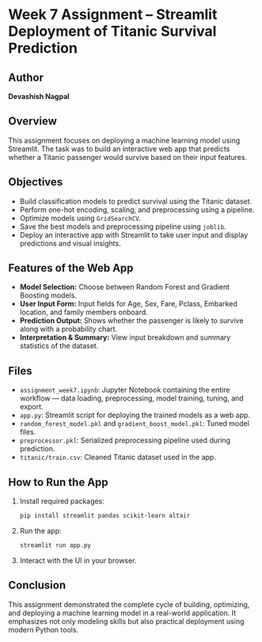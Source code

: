 # Week 7 Assignment – Streamlit Deployment of Titanic Survival Prediction

## Author
**Devashish Nagpal**

## Overview
This assignment focuses on deploying a machine learning model using Streamlit. The task was to build an interactive web app that predicts whether a Titanic passenger would survive based on their input features. 

## Objectives
- Build classification models to predict survival using the Titanic dataset.
- Perform one-hot encoding, scaling, and preprocessing using a pipeline.
- Optimize models using `GridSearchCV`.
- Save the best models and preprocessing pipeline using `joblib`.
- Deploy an interactive app with Streamlit to take user input and display predictions and visual insights.

## Features of the Web App
- **Model Selection:** Choose between Random Forest and Gradient Boosting models.
- **User Input Form:** Input fields for Age, Sex, Fare, Pclass, Embarked location, and family members onboard.
- **Prediction Output:** Shows whether the passenger is likely to survive along with a probability chart.
- **Interpretation & Summary:** View input breakdown and summary statistics of the dataset.

## Files
- `assignment_week7.ipynb`: Jupyter Notebook containing the entire workflow — data loading, preprocessing, model training, tuning, and export.
- `app.py`: Streamlit script for deploying the trained models as a web app.
- `random_forest_model.pkl` and `gradient_boost_model.pkl`: Tuned model files.
- `preprocessor.pkl`: Serialized preprocessing pipeline used during prediction.
- `titanic/train.csv`: Cleaned Titanic dataset used in the app.

## How to Run the App
1. Install required packages:
    ```bash
    pip install streamlit pandas scikit-learn altair
    ```

2. Run the app:
    ```bash
    streamlit run app.py
    ```

3. Interact with the UI in your browser.

## Conclusion
This assignment demonstrated the complete cycle of building, optimizing, and deploying a machine learning model in a real-world application. It emphasizes not only modeling skills but also practical deployment using modern Python tools.
